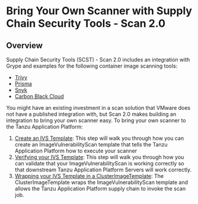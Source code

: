 # Bring Your Own Scanner with Supply Chain Security Tools - Scan 2.0

## <a id="overview"></a>Overview

Supply Chain Security Tools (SCST) - Scan 2.0 includes an integration with Grype and examples for the following container image scanning tools:

- [Trivy](ivs-trivy.hbs.md)
- [Prisma](ivs-prisma.hbs.md)
- [Snyk](ivs-snyk.hbs.md)
- [Carbon Black Cloud](ivs-carbon-black.hbs.md)

You might have an existing investment in a scan solution that VMware does not have a published integration with, but Scan 2.0 makes building an integration to bring your own scanner easy. To bring your own scanner to the Tanzu Application Platform:

1.  [Create an IVS Template](ivs-create-your-own.hbs.md): This step will walk you through how you can create an ImageVulnerabilityScan template that tells the Tanzu Application Platform how to execute your scanner
2.  [Verifying your IVS Template](verify-app-scanning.hbs.md): This step will walk you through how you can validate that your ImageVulnerabilityScan is working correctly so that downstream Tanzu Application Platform Servers will work correctly.
3.  [Wrapping your IVS Template in a ClusterImageTemplate](clusterimagetemplates.hbs.md): The ClusterImageTemplate wraps the ImageVulnerabilityScan template and allows the Tanzu Application Platform supply chain to invoke the scan job.
